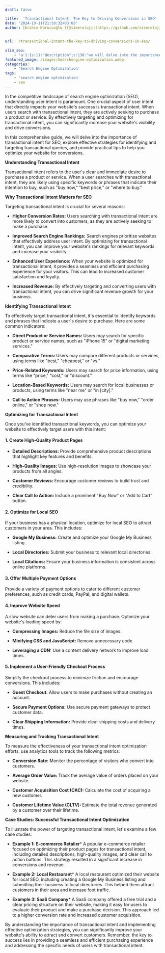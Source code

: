 ```yaml
---
draft: false

title:  'Transactional Intent: The Key to Driving Conversions in SEO'
date: '2024-10-11T21:50:32+03:00'
author: İbrahim Korucuoğlu ([@siberoloji](https://github.com/siberoloji))
 
 
url:  /transactional-intent-the-key-to-driving-conversions-in-seo/
 
slim_seo:
    - 'a:1:{s:11:"description";s:130:"we will delve into the importance of transactional intent for SEO, explore effective strategies to help you optimize your website.";}'
featured_image: /images/Searchengine-optimization.webp
categories:
    - 'Search Engine Optimisation'
tags:
    - 'search engine optimization'
    - seo
---
```







In the competitive landscape of search engine optimization (SEO), understanding user intent is paramount. One crucial aspect of user intent that directly impacts your website's success is transactional intent. When users search with transactional intent, they are actively seeking to purchase a product or service. By effectively targeting and optimizing for transactional intent, you can significantly increase your website's visibility and drive conversions.



In this comprehensive guide, we will delve into the importance of transactional intent for SEO, explore effective strategies for identifying and targeting transactional queries, and provide practical tips to help you optimize your website for conversions.



**Understanding Transactional Intent**



Transactional intent refers to the user's clear and immediate desire to purchase a product or service. When a user searches with transactional intent, they are likely using specific keywords or phrases that indicate their intention to buy, such as "buy now," "best price," or "where to buy."



**Why Transactional Intent Matters for SEO**



Targeting transactional intent is crucial for several reasons:


* **Higher Conversion Rates:** Users searching with transactional intent are more likely to convert into customers, as they are actively seeking to make a purchase.

* **Improved Search Engine Rankings:** Search engines prioritize websites that effectively address user intent. By optimizing for transactional intent, you can improve your website's rankings for relevant keywords and increase your visibility.

* **Enhanced User Experience:** When your website is optimized for transactional intent, it provides a seamless and efficient purchasing experience for your visitors. This can lead to increased customer satisfaction and loyalty.

* **Increased Revenue:** By effectively targeting and converting users with transactional intent, you can drive significant revenue growth for your business.




**Identifying Transactional Intent**



To effectively target transactional intent, it's essential to identify keywords and phrases that indicate a user's desire to purchase. Here are some common indicators:


* **Direct Product or Service Names:** Users may search for specific product or service names, such as "iPhone 15" or "digital marketing services."

* **Comparative Terms:** Users may compare different products or services, using terms like "best," "cheapest," or "vs."

* **Price-Related Keywords:** Users may search for price information, using terms like "price," "cost," or "discount."

* **Location-Based Keywords:** Users may search for local businesses or products, using terms like "near me" or "in [city]."

* **Call to Action Phrases:** Users may use phrases like "buy now," "order online," or "shop now."




**Optimizing for Transactional Intent**



Once you've identified transactional keywords, you can optimize your website to effectively target users with this intent:


#### **1. Create High-Quality Product Pages**


* **Detailed Descriptions:** Provide comprehensive product descriptions that highlight key features and benefits.

* **High-Quality Images:** Use high-resolution images to showcase your products from all angles.

* **Customer Reviews:** Encourage customer reviews to build trust and credibility.

* **Clear Call to Action:** Include a prominent "Buy Now" or "Add to Cart" button.



#### **2. Optimize for Local SEO**



If your business has a physical location, optimize for local SEO to attract customers in your area. This includes:


* **Google My Business:** Create and optimize your Google My Business listing.

* **Local Directories:** Submit your business to relevant local directories.

* **Local Citations:** Ensure your business information is consistent across online platforms.



#### **3. Offer Multiple Payment Options**



Provide a variety of payment options to cater to different customer preferences, such as credit cards, PayPal, and digital wallets.


#### **4. Improve Website Speed**



A slow website can deter users from making a purchase. Optimize your website's loading speed by:


* **Compressing Images:** Reduce the file size of images.

* **Minifying CSS and JavaScript:** Remove unnecessary code.

* **Leveraging a CDN:** Use a content delivery network to improve load times.



#### **5. Implement a User-Friendly Checkout Process**



Simplify the checkout process to minimize friction and encourage conversions. This includes:


* **Guest Checkout:** Allow users to make purchases without creating an account.

* **Secure Payment Options:** Use secure payment gateways to protect customer data.

* **Clear Shipping Information:** Provide clear shipping costs and delivery times.




**Measuring and Tracking Transactional Intent**



To measure the effectiveness of your transactional intent optimization efforts, use analytics tools to track the following metrics:


* **Conversion Rate:** Monitor the percentage of visitors who convert into customers.

* **Average Order Value:** Track the average value of orders placed on your website.

* **Customer Acquisition Cost (CAC):** Calculate the cost of acquiring a new customer.

* **Customer Lifetime Value (CLTV):** Estimate the total revenue generated by a customer over their lifetime.




**Case Studies: Successful Transactional Intent Optimization**



To illustrate the power of targeting transactional intent, let's examine a few case studies:


* **Example 1: E-commerce Retailer*** A popular e-commerce retailer focused on optimizing their product pages for transactional intent, including detailed descriptions, high-quality images, and clear call to action buttons. This strategy resulted in a significant increase in conversions and revenue.



* **Example 2: Local Restaurant*** A local restaurant optimized their website for local SEO, including creating a Google My Business listing and submitting their business to local directories. This helped them attract customers in their area and increase foot traffic.



* **Example 3: SaaS Company*** A SaaS company offered a free trial and a clear pricing structure on their website, making it easy for users to evaluate their product and make a purchase decision. This approach led to a higher conversion rate and increased customer acquisition.






By understanding the importance of transactional intent and implementing effective optimization strategies, you can significantly improve your website's ability to attract and convert customers. Remember, the key to success lies in providing a seamless and efficient purchasing experience and addressing the specific needs of users with transactional intent.
